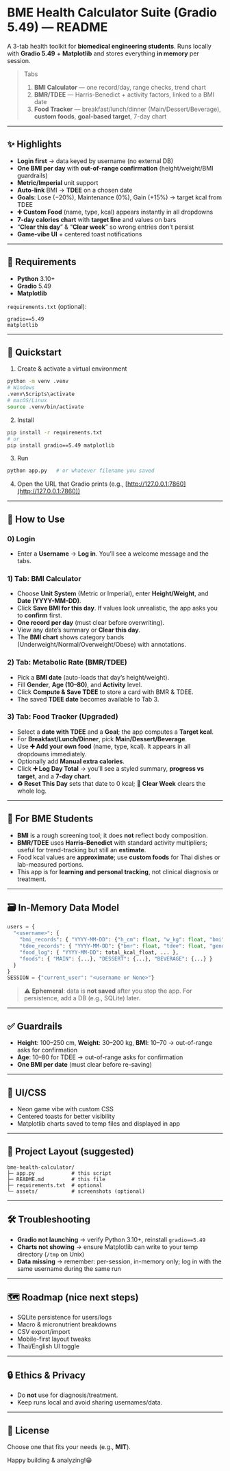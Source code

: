 # BME Health Calculator Suite (Gradio 5.49) — README

A 3-tab health toolkit for **biomedical engineering students**.
Runs locally with **Gradio 5.49** + **Matplotlib** and stores everything **in memory** per session.

> Tabs
>
> 1. **BMI Calculator** — one record/day, range checks, trend chart
> 2. **BMR/TDEE** — Harris-Benedict + activity factors, linked to a BMI date
> 3. **Food Tracker** — breakfast/lunch/dinner (Main/Dessert/Beverage), **custom foods**, **goal-based target**, 7-day chart

---

## ✨ Highlights

* **Login first** → data keyed by username (no external DB)
* **One BMI per day** with **out-of-range confirmation** (height/weight/BMI guardrails)
* **Metric/Imperial** unit support
* **Auto-link** BMI → **TDEE** on a chosen date
* **Goals**: Lose (−20%), Maintenance (0%), Gain (+15%) → target kcal from TDEE
* **➕ Custom Food** (name, type, kcal) appears instantly in all dropdowns
* **7-day calories chart** with **target line** and values on bars
* “**Clear this day**” & “**Clear week**” so wrong entries don’t persist
* **Game-vibe UI** + centered toast notifications

---

## 🧰 Requirements

* **Python** 3.10+
* **Gradio** 5.49
* **Matplotlib**

`requirements.txt` (optional):

```
gradio==5.49
matplotlib
```

---

## 🚀 Quickstart

1. Create & activate a virtual environment

```bash
python -m venv .venv
# Windows
.venv\Scripts\activate
# macOS/Linux
source .venv/bin/activate
```

2. Install

```bash
pip install -r requirements.txt
# or
pip install gradio==5.49 matplotlib
```

3. Run

```bash
python app.py   # or whatever filename you saved
```

4. Open the URL that Gradio prints (e.g., [http://127.0.0.1:7860](http://127.0.0.1:7860))

---

## 🧭 How to Use

### 0) Login

* Enter a **Username** → **Log in**. You’ll see a welcome message and the tabs.

### 1) Tab: BMI Calculator

* Choose **Unit System** (Metric or Imperial), enter **Height/Weight**, and **Date (YYYY-MM-DD)**.
* Click **Save BMI for this day**. If values look unrealistic, the app asks you to **confirm** first.
* **One record per day** (must clear before overwriting).
* View any date’s summary or **Clear this day**.
* The **BMI chart** shows category bands (Underweight/Normal/Overweight/Obese) with annotations.

### 2) Tab: Metabolic Rate (BMR/TDEE)

* Pick a **BMI date** (auto-loads that day’s height/weight).
* Fill **Gender**, **Age (10–80)**, and **Activity** level.
* Click **Compute & Save TDEE** to store a card with BMR & TDEE.
* The saved **TDEE date** becomes available to Tab 3.

### 3) Tab: Food Tracker (Upgraded)

* Select a **date with TDEE** and a **Goal**; the app computes a **Target kcal**.
* For **Breakfast/Lunch/Dinner**, pick **Main/Dessert/Beverage**.
* Use **➕ Add your own food** (name, type, kcal). It appears in all dropdowns immediately.
* Optionally add **Manual extra calories**.
* Click **➕ Log Day Total** → you’ll see a styled summary, **progress vs target**, and a **7-day chart**.
* **♻️ Reset This Day** sets that date to 0 kcal; **🧹 Clear Week** clears the whole log.

---

## 🧠 For BME Students

* **BMI** is a rough screening tool; it does **not** reflect body composition.
* **BMR/TDEE** uses **Harris–Benedict** with standard activity multipliers; useful for trend-tracking but still an **estimate**.
* Food kcal values are **approximate**; use **custom foods** for Thai dishes or lab-measured portions.
* This app is for **learning and personal tracking**, not clinical diagnosis or treatment.

---

## 🗃️ In-Memory Data Model

```python
users = {
  "<username>": {
    "bmi_records": { "YYYY-MM-DD": {"h_cm": float, "w_kg": float, "bmi": float}, ... },
    "tdee_records": { "YYYY-MM-DD": {"bmr": float, "tdee": float, "gender": str, "age": int, ...}, ... },
    "food_log": { "YYYY-MM-DD": total_kcal_float, ... },
    "foods": { "MAIN": {...}, "DESSERT": {...}, "BEVERAGE": {...} }
  }
}
SESSION = {"current_user": "<username or None>"}
```

> ⚠️ **Ephemeral**: data is **not saved** after you stop the app. For persistence, add a DB (e.g., SQLite) later.

---

## ✅ Guardrails

* **Height**: 100–250 cm, **Weight**: 30–200 kg, **BMI**: 10–70 → out-of-range asks for confirmation
* **Age**: 10–80 for TDEE → out-of-range asks for confirmation
* **One BMI per date** (must clear before re-saving)

---

## 🎨 UI/CSS

* Neon game vibe with custom CSS
* Centered toasts for better visibility
* Matplotlib charts saved to temp files and displayed in app

---

## 🧩 Project Layout (suggested)

```
bme-health-calculator/
├─ app.py            # this script
├─ README.md         # this file
├─ requirements.txt  # optional
└─ assets/           # screenshots (optional)
```

---

## 🛠️ Troubleshooting

* **Gradio not launching** → verify Python 3.10+, reinstall `gradio==5.49`
* **Charts not showing** → ensure Matplotlib can write to your temp directory (`/tmp` on Unix)
* **Data missing** → remember: per-session, in-memory only; log in with the same username during the same run

---

## 🗺️ Roadmap (nice next steps)

* SQLite persistence for users/logs
* Macro & micronutrient breakdowns
* CSV export/import
* Mobile-first layout tweaks
* Thai/English UI toggle

---

## 🔒 Ethics & Privacy

* Do **not** use for diagnosis/treatment.
* Keep runs local and avoid sharing usernames/data.

---

## 📄 License

Choose one that fits your needs (e.g., **MIT**).

Happy building & analyzing!😁
